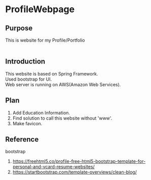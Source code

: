 # ProfileWebpage


## Purpose  
  This is website for my Profile/Portfolio <br>  


## Introduction
  This website is based on Spring Framework. <br>
  Used bootstrap for UI. <br>
  Web server is running on AWS(Amazon Web Services).

## Plan
  1. Add Education Information.
  2. Find solution to call this website without 'www'.
  3. Make favicon.
  
## Reference
  bootstrap 
  1. https://freehtml5.co/profile-free-html5-bootstrap-template-for-personal-and-vcard-resume-websites/
  2. https://startbootstrap.com/template-overviews/clean-blog/
              
